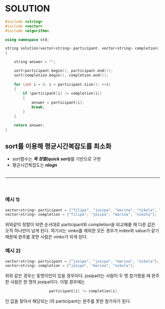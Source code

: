# SOLUTION

```c++
#include <string>
#include <vector>
#include <algorithm>

using namespace std;

string solution(vector<string> participant, vector<string> completion)
{

    string answer = "";

    sort(participant.begin(), participant.end());
    sort(completion.begin(), completion.end());
    
    for (int i = 0; i < participant.size(); ++i)
    {
        if (participant[i] != completion[i])
        {
            answer = participant[i];
            break;
        }
    }

    return answer;
}
```
## sort를 이용해 평균시간복잡도를 최소화
- sort함수는 <em><b>퀵 정렬(quick sort)</b></em>를 기반으로 구현
- 평균시간복잡도는 <em><b>nlogn</b></em>
<br/><br/>
<div style="border : 1px solid gray"> </div>
<br/><br/>

### 예시 1)
```c++
vector<string> participant = {"filipa", "josipa", "marina", "nikola", "vinko"};
vector<string> completion = {"filipa", "josipa", "marina", "nikola"};
```
위와같이 정렬이 되면 순서대로 participant와 completion을 비교해줄 때 다른 값은 오직 하나만이 남게 된다. 
여기서는 vinko를 제외한 모든 경우가 index와 value가 같기 때문에 완주를 못한 사람은 vinko가 되게 된다. 

### 예시 2)
```c++
vector<string> participant = {"josipa", "josipa", "marina", "nikola"};
vector<string> completion = {"josipa", "marina", "nikola"};
```
위와 같은 경우는 동명이인이 있을 경우이다. josipa라는 사람이 두 명 참가했을 때 완주한 사람은 한 명의 josipa이다. 이럴 경우에는
```c++
                    participant[i] != completion[i]
```
인 값을 찾아서 해당되는 i의 participant는 완주를 못한 참가자가 된다.
